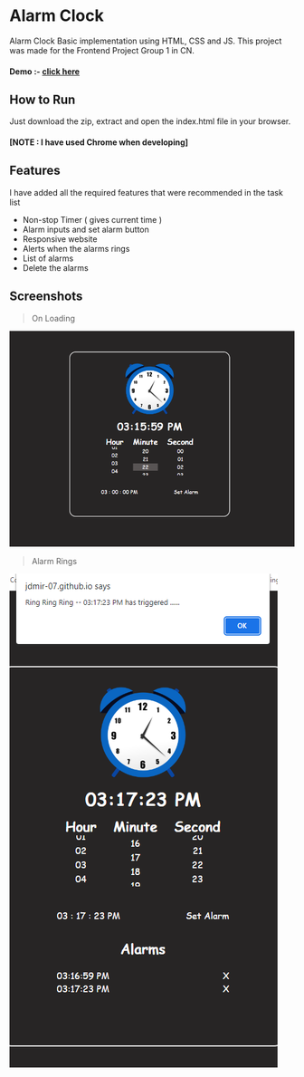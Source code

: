 
# Alarm Clock

Alarm Clock Basic implementation using HTML, CSS and JS. This project was made for the Frontend Project Group 1 in CN.


#### Demo :- [click here](https://jdmir-07.github.io/Alarm-Clock-Basic/)


## How to Run

Just download the zip, extract and open the index.html file in your browser. 
#### [NOTE : I have used Chrome when developing]



## Features

I have added all the required features that were recommended in the task list

- Non-stop Timer ( gives current time )
- Alarm inputs and set alarm button
- Responsive website
- Alerts when the alarms rings
- List of alarms
- Delete the alarms


## Screenshots

> On Loading

![Starting Page](https://github.com/JDmir-07/Alarm-Clock-Basic/blob/main/image1.PNG?text=Starting+Page)

> Alarm Rings

![Alarm Ring](https://github.com/JDmir-07/Alarm-Clock-Basic/blob/main/image2.PNG?text=Alarm+Ring)
